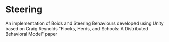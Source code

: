 # Steering
An implementation of Boids and Steering Behaviours developed using Unity based on Craig Reynolds "Flocks, Herds, and Schools: A Distributed Behavioral Model" paper
